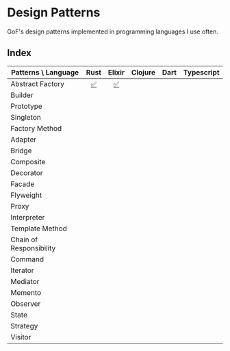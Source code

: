 # Design Patterns

GoF's design patterns implemented in programming languages I use often.

## Index

| Patterns \ Language     |                 Rust                 |                         Elixir                         | Clojure | Dart | Typescript |
| ----------------------- | :----------------------------------: | :----------------------------------------------------: | :-----: | :--: | :--------: |
| Abstract Factory        | [✅](./rust/src/abstract_factory.rs) | [✅](./elixir/lib/design_patterns/abstract_factory.ex) |         |      |            |
| Builder                 |                                      |                                                        |         |      |            |
| Prototype               |                                      |                                                        |         |      |            |
| Singleton               |                                      |                                                        |         |      |            |
| Factory Method          |                                      |                                                        |         |      |            |
| Adapter                 |                                      |                                                        |         |      |            |
| Bridge                  |                                      |                                                        |         |      |            |
| Composite               |                                      |                                                        |         |      |            |
| Decorator               |                                      |                                                        |         |      |            |
| Facade                  |                                      |                                                        |         |      |            |
| Flyweight               |                                      |                                                        |         |      |            |
| Proxy                   |                                      |                                                        |         |      |            |
| Interpreter             |                                      |                                                        |         |      |            |
| Template Method         |                                      |                                                        |         |      |            |
| Chain of Responsibility |                                      |                                                        |         |      |            |
| Command                 |                                      |                                                        |         |      |            |
| Iterator                |                                      |                                                        |         |      |            |
| Mediator                |                                      |                                                        |         |      |            |
| Memento                 |                                      |                                                        |         |      |            |
| Observer                |                                      |                                                        |         |      |            |
| State                   |                                      |                                                        |         |      |            |
| Strategy                |                                      |                                                        |         |      |            |
| Visitor                 |                                      |                                                        |         |      |            |
